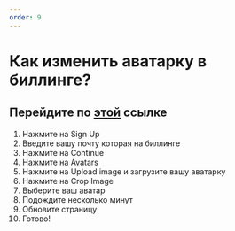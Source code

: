 ```yaml
---
order: 9
---
```


# Как изменить аватарку в биллинге?

## Перейдите по [этой](https://gravatar.com) ссылке

1. Нажмите на Sign Up
2. Введите вашу почту которая на биллинге
3. Нажмите на Continue
4. Нажмите на Avatars
5. Нажмите на Upload image и загрузите вашу аватарку
6. Нажмите на Crop Image
7. Выберите ваш аватар
8. Подождите несколько минут
9. Обновите страницу
10. Готово!

